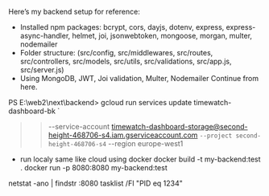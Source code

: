 <!-- $ mkdir -p  config models controllers routes middleware services utils tests/unit tests/integration && touch .env .gitignore app.js config/db.js config/config.js models/user.js models/product.js controllers/userController.js controllers/productController.js routes/userRoutes.js routes/productRoutes.js middleware/authMiddleware.js middleware/errorHandler.js services/userService.js utils/validation.js -->

Here’s my backend setup for reference:
- Installed npm packages: bcrypt, cors, dayjs, dotenv, express, express-async-handler, helmet, joi, jsonwebtoken, mongoose, morgan, multer, nodemailer
- Folder structure:
(src/config, src/middlewares, src/routes, src/controllers, src/models, src/utils, src/validations, src/app.js, src/server.js)
- Using MongoDB, JWT, Joi validation, Multer, Nodemailer
Continue from here.




PS E:\web2\next\backend> gcloud run services update timewatch-dashboard-bk `
>>   --service-account timewatch-dashboard-storage@second-height-468706-s4.iam.gserviceaccount.com `
>>   --project second-height-468706-s4 `
>>   --region europe-west1

- run localy same like cloud using docker
docker build -t my-backend:test .
docker run -p 8080:8080 my-backend:test


netstat -ano | findstr :8080
tasklist /FI "PID eq 1234"

